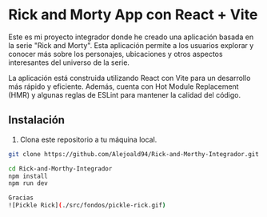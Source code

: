 # Rick and Morty App con React + Vite

Este es mi proyecto integrador donde he creado una aplicación basada en la serie "Rick and Morty". Esta aplicación permite a los usuarios explorar y conocer más sobre los personajes, ubicaciones y otros aspectos interesantes del universo de la serie.

La aplicación está construida utilizando React con Vite para un desarrollo más rápido y eficiente. Además, cuenta con Hot Module Replacement (HMR) y algunas reglas de ESLint para mantener la calidad del código.

## Instalación

1. Clona este repositorio a tu máquina local.
```bash
git clone https://github.com/Alejoald94/Rick-and-Morthy-Integrador.git

cd Rick-and-Morthy-Integrador
npm install
npm run dev

Gracias
![Pickle Rick](./src/fondos/pickle-rick.gif)


